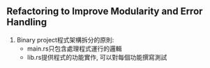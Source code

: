 ## Refactoring to Improve Modularity and Error Handling
1. Binary project程式架構拆分的原則:
   - main.rs只包含處理程式運行的邏輯
   - lib.rs提供程式的功能實作, 可以對每個功能撰寫測試
